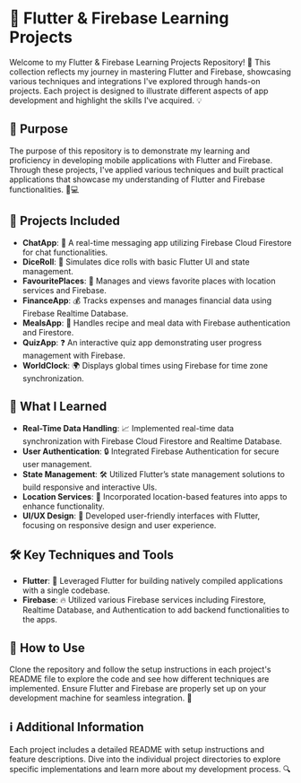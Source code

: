 # 🚀 Flutter & Firebase Learning Projects

Welcome to my Flutter & Firebase Learning Projects Repository! 🌟 This collection reflects my journey in mastering Flutter and Firebase, showcasing various techniques and integrations I've explored through hands-on projects. Each project is designed to illustrate different aspects of app development and highlight the skills I've acquired. 💡

## 🎯 Purpose

The purpose of this repository is to demonstrate my learning and proficiency in developing mobile applications with Flutter and Firebase. Through these projects, I've applied various techniques and built practical applications that showcase my understanding of Flutter and Firebase functionalities. 📱💻

## 📂 Projects Included

- **ChatApp**: 💬 A real-time messaging app utilizing Firebase Cloud Firestore for chat functionalities.
- **DiceRoll**: 🎲 Simulates dice rolls with basic Flutter UI and state management.
- **FavouritePlaces**: 📍 Manages and views favorite places with location services and Firebase.
- **FinanceApp**: 💰 Tracks expenses and manages financial data using Firebase Realtime Database.
- **MealsApp**: 🍲 Handles recipe and meal data with Firebase authentication and Firestore.
- **QuizApp**: ❓ An interactive quiz app demonstrating user progress management with Firebase.
- **WorldClock**: 🌍 Displays global times using Firebase for time zone synchronization.

## 🧠 What I Learned

- **Real-Time Data Handling**: 📈 Implemented real-time data synchronization with Firebase Cloud Firestore and Realtime Database.
- **User Authentication**: 🔒 Integrated Firebase Authentication for secure user management.
- **State Management**: 🛠️ Utilized Flutter’s state management solutions to build responsive and interactive UIs.
- **Location Services**: 📍 Incorporated location-based features into apps to enhance functionality.
- **UI/UX Design**: 🎨 Developed user-friendly interfaces with Flutter, focusing on responsive design and user experience.

## 🛠️ Key Techniques and Tools

- **Flutter**: 🦋 Leveraged Flutter for building natively compiled applications with a single codebase.
- **Firebase**: 🔥 Utilized various Firebase services including Firestore, Realtime Database, and Authentication to add backend functionalities to the apps.

## 🚀 How to Use

Clone the repository and follow the setup instructions in each project's README file to explore the code and see how different techniques are implemented. Ensure Flutter and Firebase are properly set up on your development machine for seamless integration. 📂

## ℹ️ Additional Information

Each project includes a detailed README with setup instructions and feature descriptions. Dive into the individual project directories to explore specific implementations and learn more about my development process. 🔍

